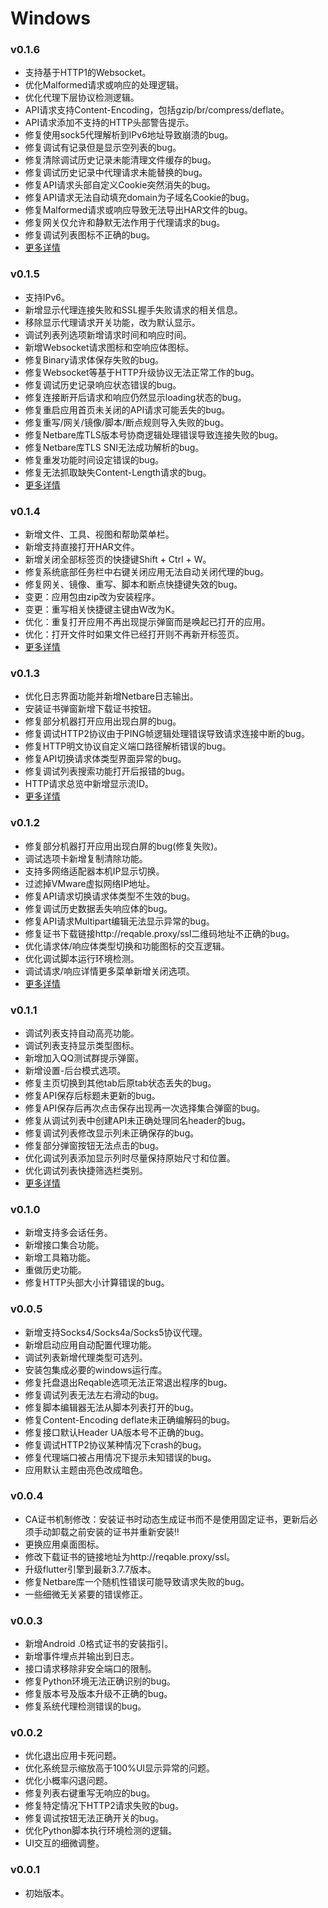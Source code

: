 # Windows

### v0.1.6
- 支持基于HTTP1的Websocket。
- 优化Malformed请求或响应的处理逻辑。
- 优化代理下层协议检测逻辑。
- API请求支持Content-Encoding，包括gzip/br/compress/deflate。
- API请求添加不支持的HTTP头部警告提示。
- 修复使用sock5代理解析到IPv6地址导致崩溃的bug。
- 修复调试有记录但是显示空列表的bug。
- 修复清除调试历史记录未能清理文件缓存的bug。
- 修复调试历史记录中代理请求未能替换的bug。
- 修复API请求头部自定义Cookie突然消失的bug。
- 修复API请求无法自动填充domain为子域名Cookie的bug。
- 修复Malformed请求或响应导致无法导出HAR文件的bug。
- 修复网关仅允许和静默无法作用于代理请求的bug。
- 修复调试列表图标不正确的bug。
- [更多详情](https://reqable.com/blog/2023/05/12/post)

### v0.1.5
- 支持IPv6。
- 新增显示代理连接失败和SSL握手失败请求的相关信息。
- 移除显示代理请求开关功能，改为默认显示。
- 调试列表列选项新增请求时间和响应时间。
- 新增Websocket请求图标和空响应体图标。
- 修复Binary请求体保存失败的bug。
- 修复Websocket等基于HTTP升级协议无法正常工作的bug。
- 修复调试历史记录响应状态错误的bug。
- 修复连接断开后请求和响应仍然显示loading状态的bug。
- 修复重启应用首页未关闭的API请求可能丢失的bug。
- 修复重写/网关/镜像/脚本/断点规则导入失败的bug。
- 修复Netbare库TLS版本号协商逻辑处理错误导致连接失败的bug。
- 修复Netbare库TLS SNI无法成功解析的bug。
- 修复重发功能时间设定错误的bug。
- 修复无法抓取缺失Content-Length请求的bug。
- [更多详情](https://reqable.com/blog/2023/05/08/post)

### v0.1.4
- 新增文件、工具、视图和帮助菜单栏。
- 新增支持直接打开HAR文件。
- 新增关闭全部标签页的快捷键Shift + Ctrl + W。
- 修复系统底部任务栏中右键关闭应用无法自动关闭代理的bug。
- 修复网关、镜像、重写、脚本和断点快捷键失效的bug。
- 变更：应用包由zip改为安装程序。
- 变更：重写相关快捷键主键由W改为K。
- 优化：重复打开应用不再出现提示弹窗而是唤起已打开的应用。
- 优化：打开文件时如果文件已经打开则不再新开标签页。
- [更多详情](https://reqable.com/blog/2023/04/27/post)

### v0.1.3
- 优化日志界面功能并新增Netbare日志输出。
- 安装证书弹窗新增下载证书按钮。
- 修复部分机器打开应用出现白屏的bug。
- 修复调试HTTP2协议由于PING帧逻辑处理错误导致请求连接中断的bug。
- 修复HTTP明文协议自定义端口路径解析错误的bug。
- 修复API切换请求体类型界面异常的bug。
- 修复调试列表搜索功能打开后报错的bug。
- HTTP请求总览中新增显示流ID。
- [更多详情](https://reqable.com/blog/2023/04/23/post)

### v0.1.2
- 修复部分机器打开应用出现白屏的bug(修复失败)。
- 调试选项卡新增复制清除功能。
- 支持多网络适配器本机IP显示切换。
- 过滤掉VMware虚拟网络IP地址。
- 修复API请求切换请求体类型不生效的bug。
- 修复调试历史数据丢失响应体的bug。
- 修复API请求Multipart编辑无法显示异常的bug。
- 修复证书下载链接http://reqable.proxy/ssl二维码地址不正确的bug。
- 优化请求体/响应体类型切换和功能图标的交互逻辑。
- 优化调试脚本运行环境检测。
- 调试请求/响应详情更多菜单新增关闭选项。
- [更多详情](https://reqable.com/blog/2023/04/19/post)

### v0.1.1
- 调试列表支持自动高亮功能。
- 调试列表支持显示类型图标。
- 新增加入QQ测试群提示弹窗。
- 新增设置-后台模式选项。
- 修复主页切换到其他tab后原tab状态丢失的bug。
- 修复API保存后标题未更新的bug。
- 修复API保存后再次点击保存出现再一次选择集合弹窗的bug。
- 修复从调试列表中创建API未正确处理同名header的bug。
- 修复调试列表修改显示列未正确保存的bug。
- 修复部分弹窗按钮无法点击的bug。
- 优化调试列表添加显示列时尽量保持原始尺寸和位置。
- 优化调试列表快捷筛选栏类别。
- [更多详情](https://reqable.com/blog/2023/04/16/post)

### v0.1.0
- 新增支持多会话任务。
- 新增接口集合功能。
- 新增工具箱功能。
- 重做历史功能。
- 修复HTTP头部大小计算错误的bug。

### v0.0.5
- 新增支持Socks4/Socks4a/Socks5协议代理。
- 新增启动应用自动配置代理功能。
- 调试列表新增代理类型可选列。
- 安装包集成必要的windows运行库。
- 修复托盘退出Reqable选项无法正常退出程序的bug。
- 修复调试列表无法左右滑动的bug。
- 修复脚本编辑器无法从脚本列表打开的bug。
- 修复Content-Encoding deflate未正确编解码的bug。
- 修复接口默认Header UA版本号不正确的bug。
- 修复调试HTTP2协议某种情况下crash的bug。
- 修复代理端口被占用情况下提示未知错误的bug。
- 应用默认主题由亮色改成暗色。

### v0.0.4
- CA证书机制修改：安装证书时动态生成证书而不是使用固定证书，更新后必须手动卸载之前安装的证书并重新安装‼️
- 更换应用桌面图标。
- 修改下载证书的链接地址为http://reqable.proxy/ssl。
- 升级flutter引擎到最新3.7.7版本。
- 修复Netbare库一个随机性错误可能导致请求失败的bug。
- 一些细微无关紧要的错误修正。

### v0.0.3
- 新增Android .0格式证书的安装指引。
- 新增事件埋点并输出到日志。
- 接口请求移除非安全端口的限制。
- 修复Python环境无法正确识别的bug。
- 修复版本号及版本升级不正确的bug。
- 修复系统代理检测错误的bug。

### v0.0.2
- 优化退出应用卡死问题。
- 优化系统显示缩放高于100%UI显示异常的问题。
- 优化小概率闪退问题。
- 修复列表右键重写无响应的bug。
- 修复特定情况下HTTP2请求失败的bug。
- 修复调试按钮无法正确开关的bug。
- 优化Python脚本执行环境检测的逻辑。
- UI交互的细微调整。

### v0.0.1
- 初始版本。
